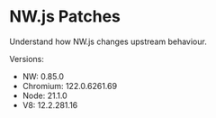 # NW.js Patches

Understand how NW.js changes upstream behaviour.

Versions:

- NW: 0.85.0
- Chromium: 122.0.6261.69
- Node: 21.1.0
- V8: 12.2.281.16
